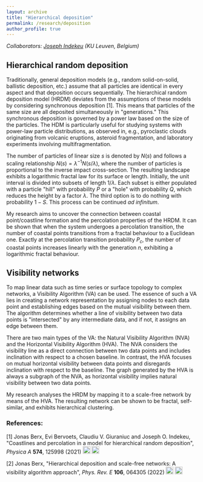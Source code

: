 ```yaml
---
layout: archive
title: "Hierarchical deposition"
permalink: /research/deposition
author_profile: true
---
```


<i>Collaborators: [Joseph Indekeu](https://fys.kuleuven.be/itf/groups/joi) (KU Leuven, Belgium)</i>

## Hierarchical random deposition

Traditionally, general deposition models (e.g., random solid-on-solid, ballistic deposition, etc.) assume that all particles are identical in every aspect and that deposition occurs sequentially. The hierarchical random deposition model (HRDM) deviates from the assumptions of these models by considering synchronous deposition \[1\]. This means that particles of the same size are all deposited simultaneously in "generations." This synchronous deposition is governed by a power law based on the size of the particles. The HDM is particularly useful for studying systems with power-law particle distributions, as observed in, e.g., pyroclastic clouds originating from volcanic eruptions, asteroid fragmentation, and laboratory experiments involving multifragmentation.

The number of particles of linear size $s$ is denoted by $N(s)$ and follows a scaling relationship $N(s) = \lambda^{-1} N(s/\lambda)$, where the number of particles is proportional to the inverse impact cross-section. The resulting landscape exhibits a logarithmic fractal law for its surface or length. Initially, the unit interval is divided into subsets of length $1/\lambda$. Each subset is either populated with a particle "hill" with probability $P$ or a "hole" with probability $Q$, which reduces the height by a factor $\lambda$. The third option is to do nothing with probability $1 - S$. This process can be continued <i>ad infinitum</i>.

My research aims to uncover the connection between coastal point/coastline formation and the percolation properties of the HRDM. It can be shown that when the system undergoes a percolation transition, the number of coastal points transitions from a fractal behaviour to a Euclidean one. Exactly at the percolation transition probability $P_c$, the number of coastal points increases linearly with the generation $n$, exhibiting a logarithmic fractal behaviour.

## Visibility networks

To map linear data such as time series or surface topology to complex networks, a Visibility Algorithm (VA) can be used. The essence of such a VA lies in creating a network representation by assigning nodes to each data point and establishing edges based on the mutual visibility between them. The algorithm determines whether a line of visibility between two data points is "intersected" by any intermediate data, and if not, it assigns an edge between them.

There are two main types of the VA: the Natural Visibility Algorithm (NVA) and the Horizontal Visibility Algorithm (HVA). The NVA considers the visibility line as a direct connection between two data points and includes inclination with respect to a chosen baseline. In contrast, the HVA focuses on mutual horizontal visibility between data points and disregards inclination with respect to the baseline. The graph generated by the HVA is always a subgraph of the NVA, as horizontal visibility implies natural visibility between two data points.

My research analyses the HRDM by mapping it to a scale-free network by means of the HVA. The resulting network can be shown to be fractal, self-similar, and exhibits hierarchical clustering. 

### References:

\[1\] Jonas Berx, Evi Bervoets, Claudiu V. Giuraniuc and Joseph O. Indekeu, &quot;Coastlines and percolation in a model for hierarchical random deposition&quot;, <i>Physica A</i> <b>574</b>, 125998 (2021) [<img src="https://raw.githubusercontent.com/FortAwesome/Font-Awesome/6.x/svgs/regular/file-pdf.svg" width="20" height="20">](http://berxjonas.github.io/files/pdf/Coastlines.pdf) [<img src="https://raw.githubusercontent.com/FortAwesome/Font-Awesome/6.x/svgs/solid/link.svg" width="20" height="20">](https://doi.org/10.1016/j.physa.2021.125998)

\[2\] Jonas Berx, &quot;Hierarchical deposition and scale-free networks: A visibility algorithm approach&quot;, <i>Phys. Rev. E</i> <b> 106</b>, 064305 (2022) [<img src="https://raw.githubusercontent.com/FortAwesome/Font-Awesome/6.x/svgs/regular/file-pdf.svg" width="20" height="20">](http://berxjonas.github.io/files/pdf/Visibility.pdf) [<img src="https://raw.githubusercontent.com/FortAwesome/Font-Awesome/6.x/svgs/solid/link.svg" width="20" height="20">](https://doi.org/10.1103/PhysRevE.106.064305)
